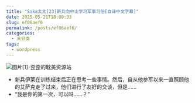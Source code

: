 ```yaml
---
title: "Saka太太[23]新兵向中士学习军事习俗[自译中文字幕]"
date: 2025-05-21T18:00:33
slug: ef06aef6
permalink: /posts/ef06aef6/
categories:
  - 未分类
tags:
  - wordpress
---
```


![图片[1]-歪歪的耽美资源站](/images/wp/ef06aef6-15882a95.jpg)

*   新兵伊莱在训练结束后正在思考一些事情。然后，自从他参军以来一直照顾他的艾萨克走了过来，他们进行了友好的交谈，但是……
*   “我是你的第一次，可以吗……？”
